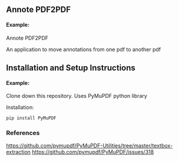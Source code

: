 ## Annote PDF2PDF

#### Example:

Annote PDF2PDF

An application to move annotations from one pdf to another pdf


## Installation and Setup Instructions

#### Example:  

Clone down this repository. Uses PyMuPDF python library

Installation:

`pip install PyMuPDF`

### References

https://github.com/pymupdf/PyMuPDF-Utilities/tree/master/textbox-extraction
https://github.com/pymupdf/PyMuPDF/issues/318